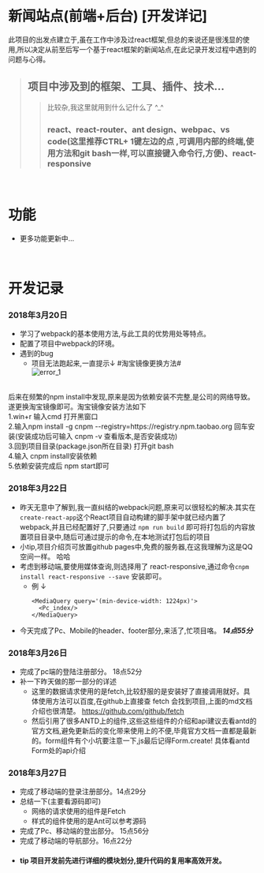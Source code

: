 # 新闻站点(前端+后台) [开发详记]
 
此项目的出发点建立于,虽在工作中涉及过react框架,但总的来说还是很浅显的使用,所以决定从前至后写一个基于react框架的新闻站点,在此记录开发过程中遇到的问题与心得。<br/>
> ## 项目中涉及到的框架、工具、插件、技术...
>> 比较杂,我这里就用到什么记什么了  ^_^
>> ### react、react-router、ant design、webpac、vs code(这里推荐CTRL+ 1键左边的点 ,可调用内部的终端,使用方法和git bash一样,可以直接键入命令行,方便)、react-responsive
<br/>

# 功能
- 更多功能更新中...
<br/>

# 开发记录
### 2018年3月20日
- 学习了webpack的基本使用方法,与此工具的优势用处等特点。
- 配置了项目中webpack的环境。
- 遇到的bug
  - 项目无法跑起来,一直提示↓ #淘宝镜像更换方法#
<br/>![error_1](https://i.ooxx.ooo/2018/03/20/6f7b90bd2f277449d3dec43ba4521f45.png)
<br/>
  后来在频繁的npm install中发现,原来是因为依赖安装不完整,是公司的网络导致。遂更换淘宝镜像即可。淘宝镜像安装方法如下
<br/>
  1.win+r 输入cmd 打开黑窗口
<br/>
  2.输入npm install -g cnpm --registry=https://registry.npm.taobao.org 回车安装(安装成功后可输入 cnpm -v 查看版本,是否安装成功)
<br/>
  3.回到项目目录(package.json所在目录) 打开git bash
<br/>
  4.输入 cnpm install安装依赖
<br/>
  5.依赖安装完成后 npm start即可

### 2018年3月22日
- 昨天无意中了解到,我一直纠结的webpack问题,原来可以很轻松的解决.其实在`create-react-app`这个React项目自动构建的脚手架中就已经内置了webpack,并且已经配置好了,只要通过 `npm run build` 即可将打包后的内容放置项目目录中,随后可通过提示的命令,在本地测试打包后的项目
- 小tip,项目介绍页可放置github pages中,免费的服务器,在这我理解为这是QQ空间一样。 哈哈
- 考虑到移动端,要使用媒体查询,则选择用了 react-responsive,通过命令`cnpm install react-responsive --save` 安装即可。
  - 例 ↓
    ```
    <MediaQuery query='(min-device-width: 1224px)'>
      <Pc_index/>
    </MediaQuery>
    ```
- 今天完成了Pc、Mobile的header、footer部分,来活了,忙项目咯。 ***14点55分***

### 2018年3月26日
- 完成了pc端的登陆注册部分。    18点52分
- 补一下昨天做的那一部分的详述
  -  这里的数据请求使用的是fetch,比较舒服的是安装好了直接调用就好。具体使用方法可以百度,在github上直接查 fetch 会找到项目,上面的md文档介绍也很清楚。  https://github.com/github/fetch
  -   然后引用了很多ANTD上的组件,这些这些组件的介绍和api建议去看antd的官方文档,避免更新后的变化带来使用上的不便,毕竟官方文档一直都是最新的。form组件有个小坑要注意一下,js最后记得Form.create!  具体看antd Form处的api介绍

### 2018年3月27日
-  完成了移动端的登录注册部分。14点29分
-  总结一下(主要看源码即可)
   -  网络的请求使用的组件是Fetch
   -  样式的组件使用的是Ant可以参考源码 
- 完成了Pc、移动端的登出部分。 15点56分
- 完成了移动端的导航部分。16点22分 
- #### tip 项目开发前先进行详细的模块划分,提升代码的复用率高效开发。

